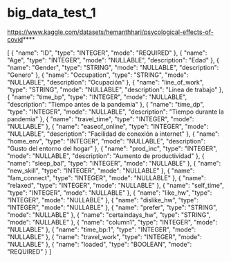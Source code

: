 # big_data_test_1
https://www.kaggle.com/datasets/hemanthhari/psycological-effects-of-covid****


[
    {
        "name": "ID",
        "type": "INTEGER",
        "mode": "REQUIRED"
    },
    {
        "name": "Age",
        "type": "INTEGER",
        "mode": "NULLABLE",
        "description": "Edad"
    },
    {
        "name": "Gender",
        "type": "STRING",
        "mode": "NULLABLE",
        "description": "Genero"
    },
    {
        "name": "Occupation",
        "type": "STRING",
        "mode": "NULLABLE",
        "description": "Ocupación"
    },
    {
        "name": "line_of_work",
        "type": "STRING",
        "mode": "NULLABLE",
        "description": "Linea de trabajo"
    },
    {
        "name": "time_bp",
        "type": "INTEGER",
        "mode": "NULLABLE",
        "description": "Tiempo antes de la pandemia"
    },
    {
        "name": "time_dp",
        "type": "INTEGER",
        "mode": "NULLABLE",
        "description": "Tiempo durante la pandemia"
    },
    {
        "name": "travel_time",
        "type": "INTEGER",
        "mode": "NULLABLE"
    },
    {
        "name": "easeof_online",
        "type": "INTEGER",
        "mode": "NULLABLE",
        "description": "Facilidad de conexión a internet"
    },
    {
        "name": "home_env",
        "type": "INTEGER",
        "mode": "NULLABLE",
        "description": "Gusto del entorno del hogar"
    },
    {
        "name": "prod_inc",
        "type": "INTEGER",
        "mode": "NULLABLE",
        "description": "Aumento de productividad"
    },
    {
        "name": "sleep_bal",
        "type": "INTEGER",
        "mode": "NULLABLE"
    },
    {
        "name": "new_skill",
        "type": "INTEGER",
        "mode": "NULLABLE"
    },
    {
        "name": "fam_connect",
        "type": "INTEGER",
        "mode": "NULLABLE"
    },
    {
        "name": "relaxed",
        "type": "INTEGER",
        "mode": "NULLABLE"
    },
    {
        "name": "self_time",
        "type": "INTEGER",
        "mode": "NULLABLE"
    },
    {
        "name": "like_hw",
        "type": "INTEGER",
        "mode": "NULLABLE"
    },
    {
        "name": "dislike_hw",
        "type": "INTEGER",
        "mode": "NULLABLE"
    },
    {
        "name": "prefer",
        "type": "STRING",
        "mode": "NULLABLE"
    },
    {
        "name": "certaindays_hw",
        "type": "STRING",
        "mode": "NULLABLE"
    },
    {
        "name": "column1",
        "type": "INTEGER",
        "mode": "NULLABLE"
    },
    {
        "name": "time_bp:1",
        "type": "INTEGER",
        "mode": "NULLABLE"
    },
    {
        "name": "travel_work",
        "type": "INTEGER",
        "mode": "NULLABLE"
    },
    {
        "name": "loaded",
        "type": "BOOLEAN",
        "mode": "REQUIRED"
    }
]
